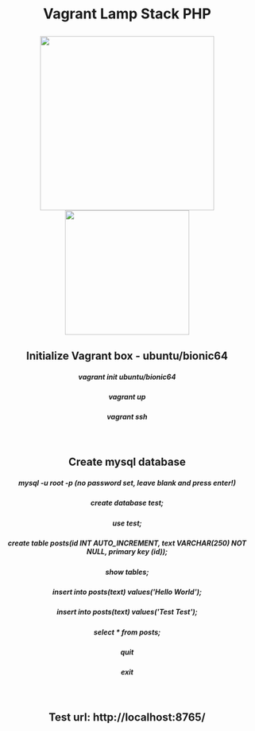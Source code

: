 <h1><b><p align="center">Vagrant Lamp Stack PHP</p></b></h1>

<p align="center">
<img width="350px" src="https://fizzbuzz3.s3-eu-west-1.amazonaws.com/php_300.png">
<img width="250px" src="https://github.com/sargef/vagrant-lamp-stack-php/blob/master/vagrant.png">
  </p>

<h2><b><p align="center">Initialize Vagrant box - ubuntu/bionic64</p></b></h2>
<h5><b><p align="center">vagrant init ubuntu/bionic64</p></b></h5>
<h5><b><p align="center">vagrant up</p></b></h5>
<h5><b><p align="center">vagrant ssh</p></b></h5>
</br>

<h2><b><p align="center">Create mysql database</p></b></h2>
<h5><b><p align="center">mysql -u root -p (no password set, leave blank and press enter!)</p></b></h5>
<h5><b><p align="center">create database test;</p></b></h5>
<h5><b><p align="center">use test;</p></b></h5>
<h5><b><p align="center">create table posts(id INT AUTO_INCREMENT, text VARCHAR(250) NOT NULL, primary key (id));</p></b></h5>
<h5><b><p align="center">show tables;</p></b></h5>
<h5><b><p align="center">insert into posts(text) values('Hello World');</p></b></h5>
<h5><b><p align="center">insert into posts(text) values('Test Test');</p></b></h5>
<h5><b><p align="center">select * from posts;</p></b></h5>
<h5><b><p align="center">quit</p></b></h5>
<h5><b><p align="center">exit</p></b></h5>
</br>

<h2><b><p align="center">Test url: http://localhost:8765/</p></b></h2>







